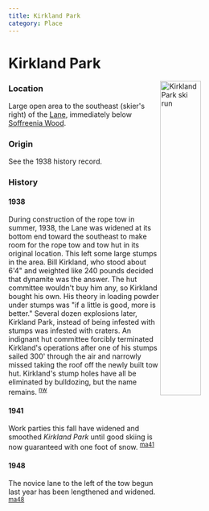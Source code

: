 ```yaml
---
title: Kirkland Park
category: Place
---
```

# Kirkland Park
<img src="/img/2020-Kirkland-Park.jpeg" style="width: 40%;" alt="Kirkland Park ski run" align="right">

### Location

Large open area to the southeast (skier's right) of the [Lane](/Run/Lane), immediately below [Soffreenia Wood](/Run/Soffreenia-Wood).

### Origin

See the 1938 history record.

### History

#### 1938

During construction of the rope tow in summer, 1938, the Lane was widened at its bottom end toward the southeast to make room for the rope tow and tow hut in its original location. This left some large stumps in the area. Bill Kirkland, who stood about 6'4" and weighted like 240 pounds decided that dynamite was the answer. The hut committee wouldn't buy him any, so Kirkland bought his own. His theory in loading powder under stumps was "if a little is good, more is better." Several dozen explosions later, Kirkland Park, instead of being infested with stumps was infested with craters. An indignant hut committee forcibly terminated Kirkland's operations after one of his stumps sailed 300' through the air and narrowly missed taking the roof off the newly built tow hut. Kirkland's stump holes have all be eliminated by bulldozing, but the name remains. <sup>[nw][]</sup>

#### 1941

Work parties this fall have widened and smoothed _Kirkland Park_ until good skiing is now guaranteed with one foot of snow. <sup>[ma41][]</sup>

#### 1948

The novice lane to the left of the tow begun last year has been lengthened and widened. <sup>[ma48][]</sup>


[bk]: /Person/Bill-Kirkland
[nw]: /Names-Walt "Meany Names by Walter Little, 1984"
[ma41]: /Mountaineer-Annual#1941
[ma48]: /Mountaineer-Annual#1948
[map]: /Meany-Map